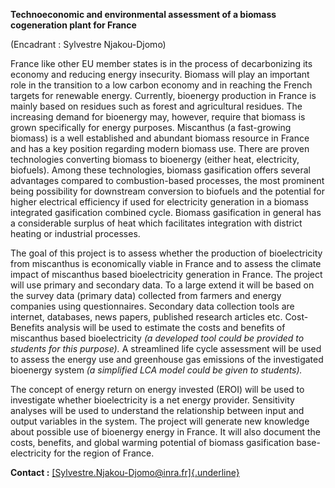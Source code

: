 **Technoeconomic and environmental assessment of a biomass cogeneration
plant for France**

(Encadrant : Sylvestre Njakou-Djomo)

France like other EU member states is in the process of decarbonizing
its economy and reducing energy insecurity. Biomass will play an
important role in the transition to a low carbon economy and in reaching
the French targets for renewable energy. Currently, bioenergy production
in France is mainly based on residues such as forest and agricultural
residues. The increasing demand for bioenergy may, however, require that
biomass is grown specifically for energy purposes. Miscanthus (a
fast-growing biomass) is a well established and abundant biomass
resource in France and has a key position regarding modern biomass use.
There are proven technologies converting biomass to bioenergy (either
heat, electricity, biofuels). Among these technologies, biomass
gasification offers several advantages compared to combustion-based
processes, the most prominent being possibility for downstream
conversion to biofuels and the potential for higher electrical
efficiency if used for electricity generation in a biomass integrated
gasification combined cycle. Biomass gasification in general has a
considerable surplus of heat which facilitates integration with district
heating or industrial processes.

The goal of this project is to assess whether the production of
bioelectricity from miscanthus is economically viable in France and to
assess the climate impact of miscanthus based bioelectricity generation
in France. The project will use primary and secondary data. To a large
extend it will be based on the survey data (primary data) collected from
farmers and energy companies using questionnaires. Secondary data
collection tools are internet, databases, news papers, published
research articles etc. Cost-Benefits analysis will be used to estimate
the costs and benefits of miscanthus based bioelectricity *(a developed
tool could be provided to students for this purpose).* A streamlined
life cycle assessment will be used to assess the energy use and
greenhouse gas emissions of the investigated bioenergy system *(a
simplified LCA model could be given to students).*

The concept of energy return on energy invested (EROI) will be used to
investigate whether bioelectricity is a net energy provider. Sensitivity
analyses will be used to understand the relationship between input and
output variables in the system. The project will generate new knowledge
about possible use of bioenergy energy in France. It will also document
the costs, benefits, and global warming potential of biomass
gasification base-electricity for the region of France.

**Contact :**
[[Sylvestre.Njakou-Djomo\@inra.fr]{.underline}](mailto:Sylvestre.Njakou-Djomo@inra.fr)
